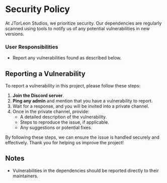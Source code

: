 # Security Policy

At JTorLeon Studios, we prioritize security. Our dependencies 
are regularly scanned using tools to notify us of any potential 
vulnerabilities in new versions.

### User Responsibilities

- Report any vulnerabilities found as described below.

## Reporting a Vulnerability

To report a vulnerability in this project, please follow these steps:

1. **Join the Discord server**.
2. **Ping any admin** and mention that you have a vulnerability to report.
3. Wait for a response, and you will be invited into a private channel.
4. Once in the private channel, provide:
   - A detailed description of the vulnerability.
   - Steps to reproduce the issue, if applicable.
   - Any suggestions or potential fixes.

By following these steps, we can ensure the issue is handled securely 
and effectively. Thank you for helping us improve the project!
## Notes

- Vulnerabilities in the dependencies should be reported directly 
  to their maintainers.
